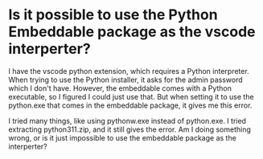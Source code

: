 
# Is it possible to use the Python Embeddable package as the vscode interperter?

I have the vscode python extension, which requires a Python interpreter. When trying to use the Python installer, it asks for the admin password which I don't have. However, the embeddable comes with a Python executable, so I figured I could just use that. But when setting it to use the python.exe that comes in the embeddable package, it gives me this error.

I tried many things, like using pythonw.exe instead of python.exe. I tried extracting python311.zip, and it still gives the error.
Am I doing something wrong, or is it just impossible to use the embeddable package as the interperter?

        